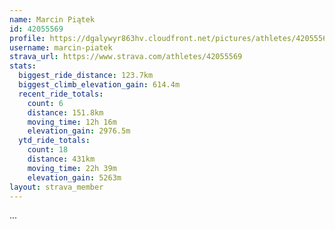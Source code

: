 ```yaml
---
name: Marcin Piątek
id: 42055569
profile: https://dgalywyr863hv.cloudfront.net/pictures/athletes/42055569/12602382/1/large.jpg
username: marcin-piatek
strava_url: https://www.strava.com/athletes/42055569
stats:
  biggest_ride_distance: 123.7km
  biggest_climb_elevation_gain: 614.4m
  recent_ride_totals:
    count: 6
    distance: 151.8km
    moving_time: 12h 16m
    elevation_gain: 2976.5m
  ytd_ride_totals:
    count: 18
    distance: 431km
    moving_time: 22h 39m
    elevation_gain: 5263m
layout: strava_member
--- 
```

...
